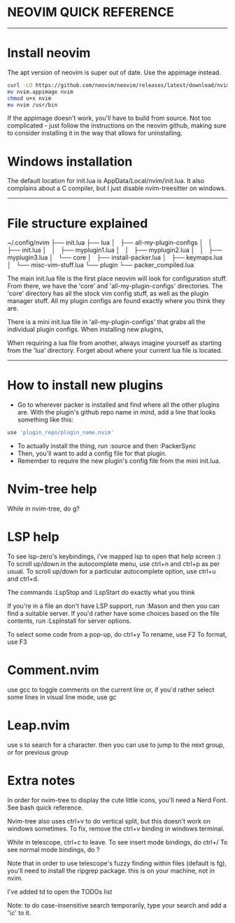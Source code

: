 # NEOVIM QUICK REFERENCE

---

# Install neovim
The apt version of neovim is super out of date. Use the appimage instead.
```bash
curl -LO https://github.com/neovim/neovim/releases/latest/download/nvim.appimage
mv nvim.appimage nvim
chmod u+x nvim
mv nvim /usr/bin
```

If the appimage doesn't work, you'll have to build from source.
Not too complicated - just follow the instructions on the neovim github, making sure
to consider installing it in the way that allows for uninstalling.

# Windows installation
The default location for init.lua is AppData/Local/nvim/init.lua.
It also complains about a C compiler, but I just disable nvim-treesitter on windows.

---

# File structure explained
~/.config/nvim
├── init.lua
├── lua
│   ├── all-my-plugin-configs
│   │   ├── init.lua
│   │   ├── myplugin1.lua
│   │   ├── myplugin2.lua
│   │   ├── myplugin3.lua
│   └── core
│       ├── install-packer.lua
│       ├── keymaps.lua
│       └── misc-vim-stuff.lua
└── plugin
    └── packer_compiled.lua

The main init.lua file is the first place neovim will look for configuration stuff.
From there, we have the 'core' and 'all-my-plugin-configs' directories.
The 'core' directory has all the stock vim config stuff, as well as the plugin manager stuff.
All my plugin configs are found exactly where you think they are.

There is a mini init.lua file in 'all-my-plugin-configs' that grabs all the individual plugin
configs. When installing new plugins, 

When requiring a lua file from another, always imagine yourself as starting from the 'lua'
directory. Forget about where your current lua file is located.

---

# How to install new plugins
- Go to wherever packer is installed and find where all the other plugins are.
With the plugin's github repo name in mind, add a line that looks something like this:
```lua
use 'plugin_repo/plugin_name.nvim'
```
- To actually install the thing, run :source and then :PackerSync
- Then, you'll want to add a config file for that plugin.
- Remember to require the new plugin's config file from the mini init.lua.

# Nvim-tree help
While in nvim-tree, do g?

# LSP help
To see lsp-zero's keybindings, i've mapped <leader>lsp to open that help screen :)
To scroll up/down in the autocomplete menu, use ctrl+n and ctrl+p as per usual.
To scroll up/down for a particular autocomplete option, use ctrl+u and ctrl+d.

The commands :LspStop and :LspStart do exactly what you think

If you're in a file an don't have LSP support, run :Mason and then you can find a suitable server.
If you'd rather have some choices based on the file contents, run :LspInstall for server options.

To select some code from a pop-up, do ctrl+y
To rename, use F2
To format, use F3

# Comment.nvim
use gcc to toggle comments on the current line
or, if you'd rather select some lines in visual line mode, use gc

# Leap.nvim
use <leader>s to search for a character.
then you can use <space> to jump to the next group, or <tab> for previous group

# Extra notes
In order for nvim-tree to display the cute little icons, you'll need a Nerd Font. See bash quick reference.

Nvim-tree also uses ctrl+v to do vertical split, but this doesn't work on windows sometimes.
To fix, remove the ctrl+v binding in windows terminal.

While in telescope, ctrl+c to leave.
To see insert mode bindings, do ctrl+/
To see normal mode bindings, do ?

Note that in order to use telescope's fuzzy finding within files (default is <leader>fg),
you'll need to install the ripgrep package. this is on your machine, not in nvim.

I've added <leader>td to open the TODOs list

Note: to do case-insensitive search temporarily, type your search and add a '\c' to it.
